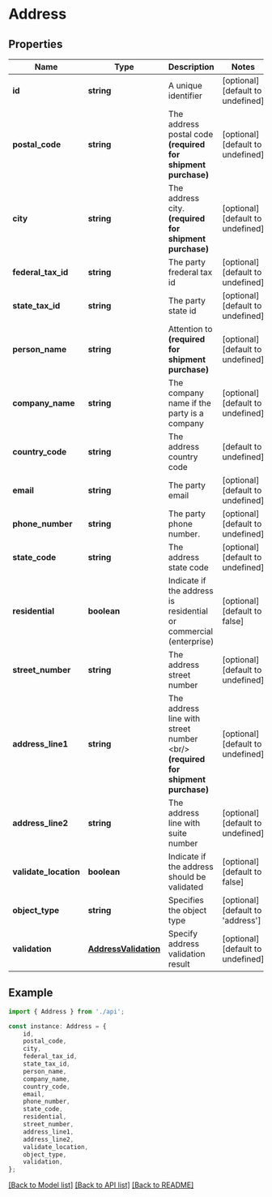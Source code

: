 # Address


## Properties

Name | Type | Description | Notes
------------ | ------------- | ------------- | -------------
**id** | **string** | A unique identifier | [optional] [default to undefined]
**postal_code** | **string** | The address postal code         **(required for shipment purchase)**          | [optional] [default to undefined]
**city** | **string** | The address city.         **(required for shipment purchase)**          | [optional] [default to undefined]
**federal_tax_id** | **string** | The party frederal tax id | [optional] [default to undefined]
**state_tax_id** | **string** | The party state id | [optional] [default to undefined]
**person_name** | **string** | Attention to         **(required for shipment purchase)**          | [optional] [default to undefined]
**company_name** | **string** | The company name if the party is a company | [optional] [default to undefined]
**country_code** | **string** | The address country code | [default to undefined]
**email** | **string** | The party email | [optional] [default to undefined]
**phone_number** | **string** | The party phone number. | [optional] [default to undefined]
**state_code** | **string** | The address state code | [optional] [default to undefined]
**residential** | **boolean** | Indicate if the address is residential or commercial (enterprise) | [optional] [default to false]
**street_number** | **string** | The address street number | [optional] [default to undefined]
**address_line1** | **string** | The address line with street number &lt;br/&gt;         **(required for shipment purchase)**          | [optional] [default to undefined]
**address_line2** | **string** | The address line with suite number | [optional] [default to undefined]
**validate_location** | **boolean** | Indicate if the address should be validated | [optional] [default to false]
**object_type** | **string** | Specifies the object type | [optional] [default to 'address']
**validation** | [**AddressValidation**](AddressValidation.md) | Specify address validation result | [optional] [default to undefined]

## Example

```typescript
import { Address } from './api';

const instance: Address = {
    id,
    postal_code,
    city,
    federal_tax_id,
    state_tax_id,
    person_name,
    company_name,
    country_code,
    email,
    phone_number,
    state_code,
    residential,
    street_number,
    address_line1,
    address_line2,
    validate_location,
    object_type,
    validation,
};
```

[[Back to Model list]](../README.md#documentation-for-models) [[Back to API list]](../README.md#documentation-for-api-endpoints) [[Back to README]](../README.md)
